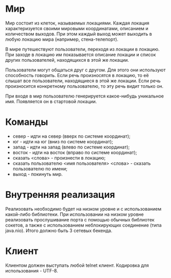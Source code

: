 Мир
===

Мир состоит из клеток, называемых локациями. Каждая локация характеризуется 
своими мировыми координатами, описанием и количеством выходов. При этом каждый
выход может выходить в любую локацию мира (например, стена-телепорт).

В мире путешествуют пользователи, переходя из локации в локацию. При заходе в
локацию им показывается описание локации и список других пользователей, находящихся
в этой же локации.

Пользователи могут общаться друг с другом. Для этого они используют способность
говорить. Если речь произносятся в локацию, то её слышат все пользователи, находящиеся
в этой же локации. Если речь произносится конкретному пользователю, то эту речь
видит только он.

При входе в мир пользователю генерируется какое-нибудь уникальное имя. Появляется
он в стартовой локации.

Команды
=======

 * север - идти на север (вверх по системе координат);
 * юг - идти на юг (вниз по системе координат);
 * запад - идти на запад (влево по системе координат);
 * восток - идти на восток (вправо по системе координат);
 * сказать <слова> - произнести в локацию;
 * сказать пользователю <имя пользователя> <слова> - сказать пользователю по имени;
 * выход - покинуть мир.

Внутренняя реализация
=====================

Реализовать необходимо будет на низком уровне и с использованием какой-либо библиотеки.
При использовании на низком уровне реализовать прослушивание порта с помощью обычных
библиотек сокетов, а также с использованием неблокирующих соединение (типа java.nio).
Итого должно быть 3 сетевых бекенда.

Клиент
======

Клиентом должен выступать любой telnet клиент. Кодировка для использования - UTF-8.

